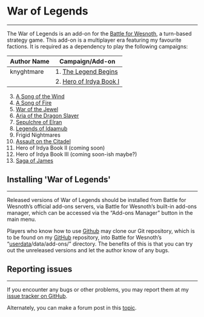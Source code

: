 # War of Legends
--------------------------------------------------------------------------------
The War of Legends is an add-on for the [Battle for Wesnoth](https://www.wesnoth.org), a turn-based strategy game.
This add-on is a multiplayer era featuring my favourite factions.
It is required as a dependency to play the following campaigns:

| Author Name | Campaign/Add-on |
| ----------- | --------------- |
| knyghtmare  | 1. [The Legend Begins](https://github.com/knyghtmare/The_Legend_Begins) |
|             | 2. [Hero of Irdya Book I](https://forums.wesnoth.org/viewtopic.php?f=8&t=43290) |
3. [A Song of the Wind](https://forums.wesnoth.org/viewtopic.php?p=662430#p662430)
4. [A Song of Fire](https://forums.wesnoth.org/viewtopic.php?f=8&t=38210)
5. [War of the Jewel](https://forums.wesnoth.org/viewtopic.php?f=8&t=39618)
6. [Aria of the Dragon Slayer](https://forums.wesnoth.org/viewtopic.php?f=8&t=40389)
7. [Sepulchre of Elran](https://forums.wesnoth.org/viewtopic.php?f=8&t=44860)
8. [Legends of Idaamub](https://forums.wesnoth.org/viewtopic.php?p=644433#p644433)
9. Frigid Nightmares
10. [Assault on the Citadel](https://github.com/knyghtmare/Assault_on_the_Citadel)
11. Hero of Irdya Book II (coming soon)
12. Hero of Irdya Book III (coming soon-ish maybe?)
13. [Saga of James](https://github.com/irdyansages/Saga_of_James)

## Installing '**War of Legends**'
--------------------------------------------------------------------------------
Released versions of War of Legends should be installed from Battle for Wesnoth’s
official add-ons servers, via Battle for Wesnoth’s built-in add-ons manager,
which can be accessed via the “Add-ons Manager” button in the main menu.

Players who know how to use [Github](https://github.com) may clone our Git repository, which is to
be found on my [GitHub](https://github.com/knyghtmare/War_of_Legends) repository, into Battle for Wesnoth’s
“[userdata](http://wiki.wesnoth.org/EditingWesnoth#Where_is_my_user_data_directory.3F)/data/add-ons/” directory.
The benefits of this is that you can try out the unreleased versions and let the author know of any bugs.

## Reporting issues
--------------------------------------------------------------------------------
If you encounter any bugs or other problems, you may report them at my [issue
tracker on GitHub](https://github.com/knyghtmare/War_of_Legends/issues).

Alternately, you can make a forum post in this [topic](https://forums.wesnoth.org/viewtopic.php?f=19&t=30087).
